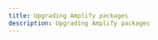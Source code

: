 ```yaml
---
title: Upgrading Amplify packages  
description: Upgrading Amplify packages 
---
```


<inline-fragment platform="js" src="~/lib/troubleshooting/fragments/js/upgrading.md"></inline-fragment>